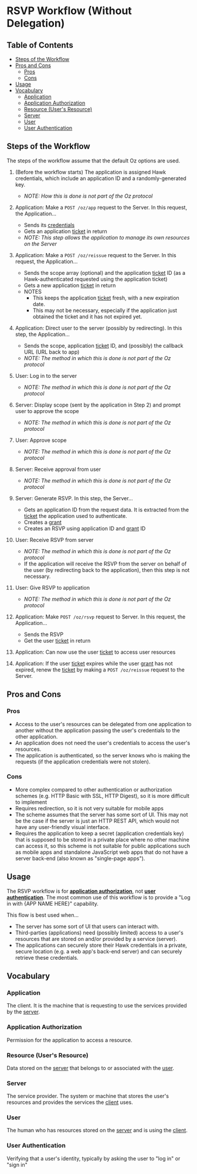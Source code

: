 RSVP Workflow (Without Delegation)
==================================

Table of Contents
-----------------

<!--lint disable list-item-spacing-->

- [Steps of the Workflow](#steps-of-the-workflow)
- [Pros and Cons](#pros-and-cons)
  - [Pros](#pros)
  - [Cons](#cons)
- [Usage](#usage)
- [Vocabulary](#vocabulary)
  - [Application](#application)
  - [Application Authorization](#application-authorization)
  - [Resource (User's Resource)](#resource-users-resource)
  - [Server](#server)
  - [User](#user)
  - [User Authentication](#user-authentication)

Steps of the Workflow
---------------------

The steps of the workflow assume that the default Oz options are used.

1.  (Before the workflow starts) The application is assigned Hawk credentials,
    which include an application ID and a randomly-generated key.

    - _NOTE: How this is done is not part of the Oz protocol_

1.  Application: Make a `POST /oz/app` request to the Server. In this request,
    the Application…

    - Sends its [credentials](api-reference/shared-arrays.md#app)
    - Gets an application [ticket](api-reference/shared-arrays.md#ticket) in
      return
    - _NOTE: This step allows the application to manage its own resources on the
      Server_

1.  Application: Make a `POST /oz/reissue` request to the Server. In this
    request, the Application…

    - Sends the scope array (optional) and the application [ticket](api-reference/shared-arrays.md#ticket)
      ID (as a Hawk-authenticated requested using the application ticket)
    - Gets a new application [ticket](api-reference/shared-arrays.md#ticket) in
      return
    - NOTES
      - This keeps the application [ticket](api-reference/shared-arrays.md#ticket)
        fresh, with a new expiration date.
      - This may not be necessary, especially if the application just obtained
        the ticket and it has not expired yet.

1.  Application: Direct user to the server (possibly by redirecting). In this
    step, the Application…

    - Sends the scope, application [ticket](api-reference/shared-arrays.md#ticket)
      ID, and (possibly) the callback URL (URL back to app)
    - _NOTE: The method in which this is done is not part of the Oz protocol_

1.  User: Log in to the server

    - _NOTE: The method in which this is done is not part of the Oz protocol_

1.  Server: Display scope (sent by the application in Step 2) and prompt user to
	approve the scope

    - _NOTE: The method in which this is done is not part of the Oz protocol_

1.  User: Approve scope

    - _NOTE: The method in which this is done is not part of the Oz protocol_

1.  Server: Receive approval from user

    - _NOTE: The method in which this is done is not part of the Oz protocol_

1.  Server: Generate RSVP. In this step, the Server…

    - Gets an application ID from the request data. It is extracted from the
      [ticket](api-reference/shared-arrays.md#ticket) the application used to
      authenticate.
    - Creates a [grant](api-reference/shared-arrays.md#grant)
    - Creates an RSVP using application ID and [grant](api-reference/shared-arrays.md#grant)
      ID

1.  User: Receive RSVP from server

    - _NOTE: The method in which this is done is not part of the Oz protocol_
    - If the application will receive the RSVP from the server on behalf of the
      user (by redirecting back to the application), then this step is not
      necessary.

1.  User: Give RSVP to application

    - _NOTE: The method in which this is done is not part of the Oz protocol_

1.  Application: Make `POST /oz/rsvp` request to Server. In this request, the
    Application…

    - Sends the RSVP
    - Get the user [ticket](api-reference/shared-arrays.md#ticket) in return

1.  Application: Can now use the user [ticket](api-reference/shared-arrays.md#ticket)
    to access user resources

1.  Application: If the user [ticket](api-reference/shared-arrays.md#ticket)
    expires while the user [grant](api-reference/shared-arrays.md#grant) has not
    expired, renew the [ticket](api-reference/shared-arrays.md#ticket) by making
    a `POST /oz/reissue` request to the Server.

Pros and Cons
-------------

### Pros

- Access to the user's resources can be delegated from one application to
  another without the application passing the user's credentials to the other
  application.
- An application does not need the user's credentials to access the user's
  resources.
- The application is authenticated, so the server knows who is making the
  requests (if the application credentials were not stolen).

### Cons

- More complex compared to other authentication or authorization schemes (e.g.
  HTTP Basic with SSL, HTTP Digest), so it is more difficult to implement
- Requires redirection, so it is not very suitable for mobile apps
- The scheme assumes that the server has some sort of UI. This may not be the
  case if the server is just an HTTP REST API, which would not have any
  user-friendly visual interface.
- Requires the application to keep a secret (application credentials key) that
  is supposed to be stored in a private place where no other machine can access
  it, so this scheme is not suitable for public applications such as mobile apps
  and standalone JavaScript web apps that do not have a server back-end (also
  known as "single-page apps").

Usage
-----

The RSVP workflow is for [**application authorization**](#application-authorization),
not [**user authentication**](#user-authentication). The most common use of this
workflow is to provide a "Log in with {APP NAME HERE}" capability.

This flow is best used when...

- The server has some sort of UI that users can interact with.
- Third-parties (applications) need (possibly limited) access to a user's
  resources that are stored on and/or provided by a service (server).
- The applications can securely store their Hawk credentials in a private,
  secure location (e.g. a web app's back-end server) and can securely retrieve
  these credentials.

Vocabulary
----------

### Application

The client. It is the machine that is requesting to use the services provided by
the [server](#server).

### Application Authorization

Permission for the application to access a resource.

### Resource (User's Resource)

Data stored on the [server](#server) that belongs to or associated with the
[user](#user).

### Server

The service provider. The system or machine that stores the user's resources and
provides the services the [client](#application) uses.

### User

The human who has resources stored on the [server](#server) and is using the
[client](#application).

### User Authentication

Verifying that a user's identity, typically by asking the user to "log in" or
"sign in"

<!--lint enable list-item-spacing-->
